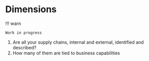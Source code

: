 # Dimensions

!!! warn

    Work in progress

1. Are all your supply chains, internal and external, 
   identified and described?
2. How many of them are tied to business capabilities



